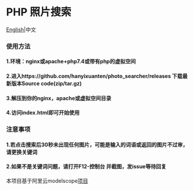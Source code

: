 # PHP 照片搜索
[English](https://github.com/hanyixuanten/photo_searcher/blob/master/README.md)|中文
### 使用方法
#### 1.环境：nginx或apache+php7.4或带有php的虚拟空间
#### 2.进入https://github.com/hanyixuanten/photo_searcher/releases 下载最新版本Source code(zip/tar.gz)
#### 3.解压到你的nginx，apache或虚拟空间目录
#### 4.访问index.html即可开始使用
### 注意事项
#### 1.若点击搜索后30秒未出现任何图片，可能是输入的词语或返回的图片不过审，请更换关键词
#### 2.如果不是关键词问题，请打开F12-控制台 并截图，发issue等待回复
本项目基于阿里云modelscope[项目](https://modelscope.cn/studios/damo/chinese_clip_applications/summary)
